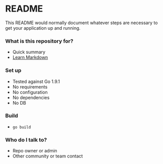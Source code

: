 # README #

This README would normally document whatever steps are necessary to get your application up and running.

### What is this repository for? ###

* Quick summary
* [Learn Markdown](https://bitbucket.org/tutorials/markdowndemo)

### Set up ###

* Tested against Go 1.9.1
* No requirements
* No configuration
* No dependencies
* No DB

### Build ###

* `go build`

### Who do I talk to? ###

* Repo owner or admin
* Other community or team contact